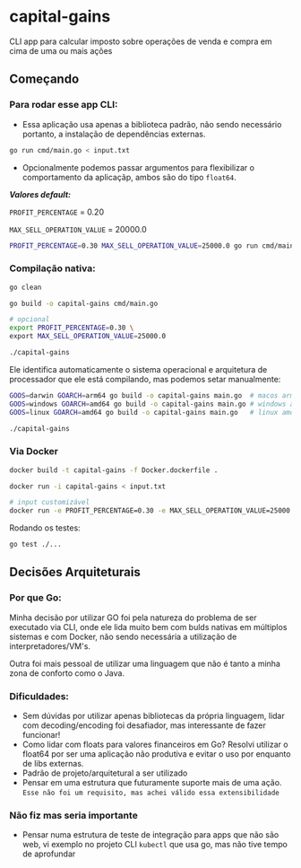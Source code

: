# capital-gains
CLI app para calcular imposto sobre operações de venda e compra em cima de uma ou mais ações

## Começando

### Para rodar esse app CLI:
- Essa aplicação usa apenas a biblioteca padrão, não sendo necessário portanto, a instalação de dependências externas.
```Bash
go run cmd/main.go < input.txt
```

- Opcionalmente podemos passar argumentos para flexibilizar o comportamento da aplicaçãp, ambos são do tipo `float64`.
 
 ***Valores default:***

`PROFIT_PERCENTAGE` = 0.20

`MAX_SELL_OPERATION_VALUE` = 20000.0

```Bash
PROFIT_PERCENTAGE=0.30 MAX_SELL_OPERATION_VALUE=25000.0 go run cmd/main.go < input.txt
```

### Compilação nativa:

```Bash
go clean

go build -o capital-gains cmd/main.go

# opcional
export PROFIT_PERCENTAGE=0.30 \
export MAX_SELL_OPERATION_VALUE=25000.0

./capital-gains
```

Ele identifica automaticamente o sistema operacional e arquitetura de processador que ele está compilando, mas podemos setar manualmente:

```Bash
GOOS=darwin GOARCH=arm64 go build -o capital-gains main.go  # macos arm64
GOOS=windows GOARCH=amd64 go build -o capital-gains main.go # windows amd64
GOOS=linux GOARCH=amd64 go build -o capital-gains main.go   # linux amd64

./capital-gains
```

### Via Docker

```Bash
docker build -t capital-gains -f Docker.dockerfile .

docker run -i capital-gains < input.txt

# input customizável
docker run -e PROFIT_PERCENTAGE=0.30 -e MAX_SELL_OPERATION_VALUE=25000.0 -i capital-gains < input.txt
```

Rodando os testes:
```Bash
go test ./...
`````

## Decisões Arquiteturais

### Por que Go:

Minha decisão por utilizar GO foi pela natureza do problema de ser executado via CLI, onde ele lida muito bem com bulds nativas em múltiplos sistemas e com Docker,
não sendo necessária a utilização de interpretadores/VM's.

Outra foi mais pessoal de utilizar uma linguagem que não é tanto a minha zona de conforto como o Java.

### Dificuldades:

 - Sem dúvidas por utilizar apenas bibliotecas da própria linguagem, lidar com decoding/encoding foi desafiador, mas interessante de fazer funcionar!
 - Como lidar com floats para valores financeiros em Go? Resolvi utilizar o float64 por ser uma aplicação não produtiva e evitar o uso por enquanto de libs externas.
 - Padrão de projeto/arquitetural a ser utilizado
 - Pensar em uma estrutura que futuramente suporte mais de uma ação. `Esse não foi um requisito, mas achei válido essa extensibilidade`

 ### Não fiz mas seria importante

 - Pensar numa estrutura de teste de integração para apps que não são web, vi exemplo no projeto CLI `kubectl` que usa go, mas não tive tempo de aprofundar
